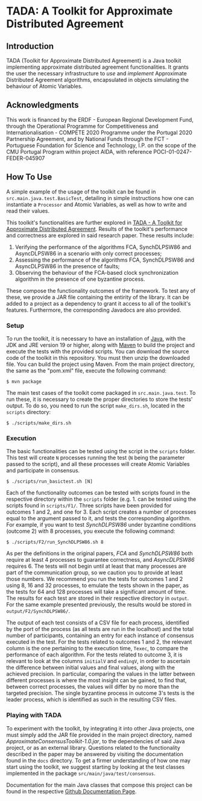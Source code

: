 # TADA: A Toolkit for Approximate Distributed Agreement

## Introduction

TADA (Toolkit for Approximate Distributed Agreement) is a Java toolkit implementing approximate distributed agreement functionalities. It grants the user the necessary infrastructure to _use_ and _implement_ Approximate Distributed Agreement algorithms, encapsulated in objects simulating the behaviour of Atomic Variables.

## Acknowledgments

This work is financed by the ERDF - European Regional Development Fund, through the Operational Programme for Competitiveness and Internationalisation - COMPETE 2020 Programme under the Portugal 2020 Partnership Agreement, and by National Funds through the FCT - Portuguese Foundation for Science and Technology, I.P. on the scope of the CMU Portugal Program within project AIDA, with reference POCI-01-0247-FEDER-045907

## How To Use

A simple example of the usage of the toolkit can be found in `src.main.java.test.BasicTest`, detailing in simple instructions how one can instantiate a `Processor` and Atomic Variables, as well as how to write and read their values.

This toolkit's functionalities are further explored in [TADA - A Toolkit for Approximate Distributed Agreement](https://link.springer.com/chapter/10.1007/978-3-031-35260-7_1). Results of the toolkit's performance and correctness are explored in said research paper. These results include:

1. Verifying the performance of the algorithms FCA, SynchDLPSW86 and AsyncDLPSW86 in a scenario with only correct processes;
2. Assessing the performance of the algorithms FCA, SynchDLPSW86 and AsyncDLPSW86 in the presence of faults;
3. Observing the behaviour of the FCA-based clock synchronization algorithm in the presence of one byzantine process.

These compose the functionality outcomes of the framework. To test any of these, we provide a JAR file containing the entirity of the library. It can be added to a project as a dependency to grant it access to all of the toolkit's features. Furthermore, the corresponding Javadocs are also provided.

### Setup

To run the toolkit, it is necessary to have an installation of [Java](https://www.java.com/en/download/), with the JDK and JRE version 19 or higher, along with [Maven](https://maven.apache.org/) to build the project and execute the tests with the provided scripts. You can download the source code of the toolkit in this repository. You must then unzip the downloaded file. You can build the project using Maven. From the main project directory, the same as the "pom.xml" file, execute the following command:

`$ mvn package`

The main test cases of the toolkit come packaged in `src.main.java.test`. To run these, it is necessary to create the proper directories to store the tests' output. To do so, you need to run the script `make_dirs.sh`, located in the `scripts` directory:

`$ ./scripts/make_dirs.sh`

### Execution

The basic functionalities can be tested using the script in the `scripts` folder. This test will create `N` processes running the test (`N` being the parameter passed to the script), and all these processes will create Atomic Variables and participate in consensus. 

`$ ./scripts/run_basictest.sh [N]`

Each of the functionality outcomes can be tested with scripts found in the respective directory within the `scripts` folder (e.g. 1. can be tested using the scripts found in `scripts/F1/`. Three scripts have been provided for outcomes 1 and 2, and one for 3. Each script creates a number of processes equal to the argument passed to it, and tests the corresponding algorithm. For example, if you want to test *SynchDLPSW86* under byzantine conditions (outcome 2) with 8 processes, you execute the following command:

`$ ./scripts/F2/run_SynchDLPSW86.sh 8`

As per the definitions in the original papers, *FCA* and *SynchDLPSW86* both require at least 4 processes to guarantee correctness, and *AsyncDLPSW86* requires 6. The tests will not begin until at least that many processes are part of the communication group, so we caution you to provide at least those numbers. We recommend you run the tests for outcomes 1 and 2 using 8, 16 and 32 processes, to emulate the tests shown in the paper, as the tests for 64 and 128 processes will take a significant amount of time. The results for each test are stored in their respective directory in `output`. For the same example presented previously, the results would be stored in `output/F2/SynchDLPSW86/`.

The output of each test consists of a CSV file for each process, identified by the port of the process (as all tests are run in the localhost) and the total number of participants, containing an entry for each instance of consensus executed in the test. For the tests related to outcomes 1 and 2, the relevant column is the one pertaining to the execution time, `Texec`, to compare the performance of each algorithm. For the tests related to outcome 3, it is relevant to look at the columns `initialV` and `endingV`, in order to ascertain the difference between initial values and final values, along with the achieved precision. In particular, comparing the values in the latter between different processes is where the most insight can be gained, to find that, between correct processes, the values will differ by no more than the targeted precision. The single byzantine process in outcome 3's tests is the leader process, which is identified as such in the resulting CSV files.

### Playing with TADA

To experiment with the toolkit, by integrating it into other Java projects, one must simply add the JAR file provided in the main project directory, named _ApproximateConsensusToolkit-1.0.jar_, to the dependencies of said Java project, or as an external library. Questions related to the functionality described in the paper may be answered by visiting the documentation found in the `docs` directory. To get a firmer understanding of how one may start using the toolkit, we suggest starting by looking at the test classes implemented in the package `src/main/java/test/consensus`.

Documentation for the main Java classes that compose this project can be found in the respective [Github Documentation Page](https://tarly127.github.io/TADA/).
